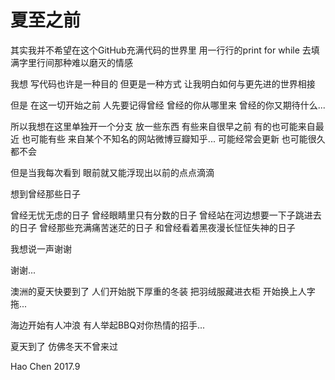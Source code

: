 # 夏至之前


其实我并不希望在这个GitHub充满代码的世界里
用一行行的print for while
去填满字里行间那种难以磨灭的情感

我想 写代码也许是一种目的 但更是一种方式
让我明白如何与更先进的世界相接

但是 在这一切开始之前 人先要记得曾经
曾经的你从哪里来
曾经的你又期待什么...

所以我想在这里单独开一个分支
放一些东西
有些来自很早之前
有的也可能来自最近
也可能有些 来自某个不知名的网站微博豆瓣知乎...
可能经常会更新 
也可能很久都不会

但是当我每次看到 眼前就又能浮现出以前的点点滴滴

想到曾经那些日子

曾经无忧无虑的日子
曾经眼睛里只有分数的日子
曾经站在河边想要一下子跳进去的日子
曾经那些充满痛苦迷茫的日子
和曾经看着黑夜漫长怔怔失神的日子


我想说一声谢谢 

谢谢...






澳洲的夏天快要到了 
人们开始脱下厚重的冬装
把羽绒服藏进衣柜
开始换上人字拖...

海边开始有人冲浪
有人举起BBQ对你热情的招手...

夏天到了
仿佛冬天不曾来过

Hao Chen
2017.9
